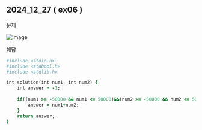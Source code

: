 ## 2024_12_27 ( ex06 )

문제 <br>

![image](https://github.com/user-attachments/assets/dc2d3f02-5a5f-4d7c-9848-67aef0ad2131) <br>

해답 <br>

```ruby
#include <stdio.h>
#include <stdbool.h>
#include <stdlib.h>

int solution(int num1, int num2) {
    int answer = -1;
    
    if((num1 >= -50000 && num1 <= 50000)&&(num2 >= -50000 && num2 <= 50000)){
        answer = num1+num2;
    }
    return answer;
}
```
